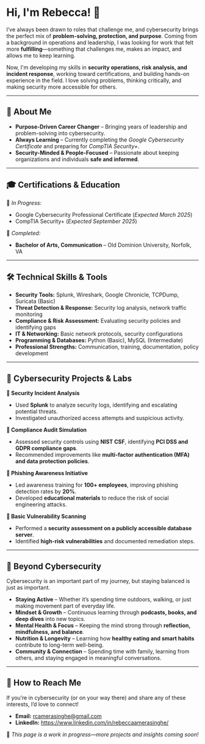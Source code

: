 # Hi, I'm Rebecca! 👋  

I’ve always been drawn to roles that challenge me, and cybersecurity brings the perfect mix of **problem-solving, protection, and purpose**. Coming from a background in operations and leadership, I was looking for work that felt more **fulfilling**—something that challenges me, makes an impact, and allows me to keep learning.  

Now, I'm developing my skills in **security operations, risk analysis, and incident response**, working toward certifications, and building hands-on experience in the field. I love solving problems, thinking critically, and making security more accessible for others.  

---

## 🔎 **About Me**  

- **Purpose-Driven Career Changer** – Bringing years of leadership and problem-solving into cybersecurity.  
- **Always Learning** – Currently completing the *Google Cybersecurity Certificate* and preparing for *CompTIA Security+*.  
- **Security-Minded & People-Focused** – Passionate about keeping organizations and individuals **safe and informed**.  

---

## 🎓 **Certifications & Education**  

📌 *In Progress:*  
- Google Cybersecurity Professional Certificate (*Expected March 2025*)  
- CompTIA Security+ (*Expected September 2025*)  

📌 *Completed:*  
- **Bachelor of Arts, Communication** – Old Dominion University, Norfolk, VA  

---

## 🛠 **Technical Skills & Tools**  

- **Security Tools:** Splunk, Wireshark, Google Chronicle, TCPDump, Suricata (Basic)  
- **Threat Detection & Response:** Security log analysis, network traffic monitoring  
- **Compliance & Risk Assessment:** Evaluating security policies and identifying gaps  
- **IT & Networking:** Basic network protocols, security configurations  
- **Programming & Databases:** Python (Basic), MySQL (Intermediate)  
- **Professional Strengths:** Communication, training, documentation, policy development  

---

## 🔬 **Cybersecurity Projects & Labs**  

**🔹 Security Incident Analysis**  
- Used **Splunk** to analyze security logs, identifying and escalating potential threats.  
- Investigated unauthorized access attempts and suspicious activity.  

**🔹 Compliance Audit Simulation**  
- Assessed security controls using **NIST CSF**, identifying **PCI DSS and GDPR compliance gaps**.  
- Recommended improvements like **multi-factor authentication (MFA) and data protection policies**.  

**🔹 Phishing Awareness Initiative**  
- Led awareness training for **100+ employees**, improving phishing detection rates by **20%**.  
- Developed **educational materials** to reduce the risk of social engineering attacks.  

**🔹 Basic Vulnerability Scanning**  
- Performed a **security assessment on a publicly accessible database server**.  
- Identified **high-risk vulnerabilities** and documented remediation steps.  

---

## 🌱 **Beyond Cybersecurity**  

Cybersecurity is an important part of my journey, but staying balanced is just as important.  

- **Staying Active** – Whether it’s spending time outdoors, walking, or just making movement part of everyday life.  
- **Mindset & Growth** – Continuous learning through **podcasts, books, and deep dives** into new topics.  
- **Mental Health & Focus** – Keeping the mind strong through **reflection, mindfulness, and balance**.  
- **Nutrition & Longevity** – Learning how **healthy eating and smart habits** contribute to long-term well-being.  
- **Community & Connection** – Spending time with family, learning from others, and staying engaged in meaningful conversations.  

---

## 💬 **How to Reach Me**  

If you’re in cybersecurity (or on your way there) and share any of these interests, I’d love to connect!

- **Email:** rcamerasinghe@gmail.com  
- **LinkedIn:** https://www.linkedin.com/in/rebeccaamerasinghe/  
  


📌 *This page is a work in progress—more projects and insights coming soon!*  
